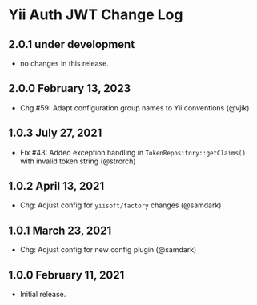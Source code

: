 # Yii Auth JWT Change Log

## 2.0.1 under development

- no changes in this release.

## 2.0.0 February 13, 2023

- Chg #59: Adapt configuration group names to Yii conventions (@vjik)

## 1.0.3 July 27, 2021

- Fix #43: Added exception handling in `TokenRepository::getClaims()` with invalid token string (@strorch)

## 1.0.2 April 13, 2021

- Chg: Adjust config for `yiisoft/factory` changes (@samdark)

## 1.0.1 March 23, 2021

- Chg: Adjust config for new config plugin (@samdark)

## 1.0.0 February 11, 2021

- Initial release.
